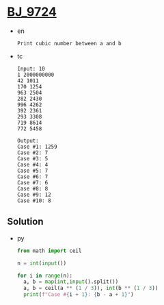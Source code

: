 # [BJ_9724](https://acmicpc.net/problem/9724)

* en

  ```en
  Print cubic number between a and b
  ```

* tc

  ```tc
  Input: 10
  1 2000000000
  42 1011
  170 1254
  963 2504
  282 2430
  996 4262
  392 2361
  293 3308
  719 8614
  772 5458

  Output:
  Case #1: 1259
  Case #2: 7
  Case #3: 5
  Case #4: 4
  Case #5: 7
  Case #6: 7
  Case #7: 6
  Case #8: 8
  Case #9: 12
  Case #10: 8
  ```

## Solution

* py

  ```py
  from math import ceil

  n = int(input())

  for i in range(n):
    a, b = map(int,input().split())
    a, b = ceil(a ** (1 / 3)), int(b ** (1 / 3))
    print(f"Case #{i + 1}: {b - a + 1}")
  ```
